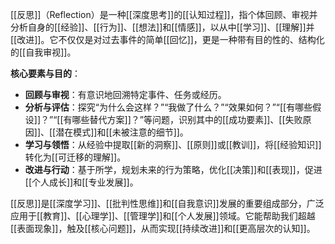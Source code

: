 [[反思]]（Reflection）是一种[[深度思考]]的[[认知过程]]，指个体回顾、审视并分析自身的[[经验]]、[[行为]]、[[想法]]和[[情感]]，以从中[[学习]]、[[理解]]并[[改进]]。它不仅仅是对过去事件的简单[[回忆]]，更是一种带有目的性的、结构化的[[自我审视]]。

**核心要素与目的**：
*   **回顾与审视**：有意识地回溯特定事件、任务或经历。
*   **分析与评估**：探究“为什么会这样？”“我做了什么？”“效果如何？”“[[有哪些假设]]？”“[[有哪些替代方案]]？”等问题，识别其中的[[成功要素]]、[[失败原因]]、[[潜在模式]]和[[未被注意的细节]]。
*   **学习与领悟**：从经验中提取[[新的洞察]]、[[原则]]或[[教训]]，将[[经验知识]]转化为[[可迁移的理解]]。
*   **改进与行动**：基于所学，规划未来的行为策略，优化[[决策]]和[[表现]]，促进[[个人成长]]和[[专业发展]]。

[[反思]]是[[深度学习]]、[[批判性思维]]和[[自我意识]]发展的重要组成部分，广泛应用于[[教育]]、[[心理学]]、[[管理学]]和[[个人发展]]领域。它能帮助我们超越[[表面现象]]，触及[[核心问题]]，从而实现[[持续改进]]和[[更高层次的认知]]。